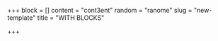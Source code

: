 +++
block = []
content = "cont3ent"
random = "ranome"
slug = "new-template"
title = "WITH BLOCKS"

+++
